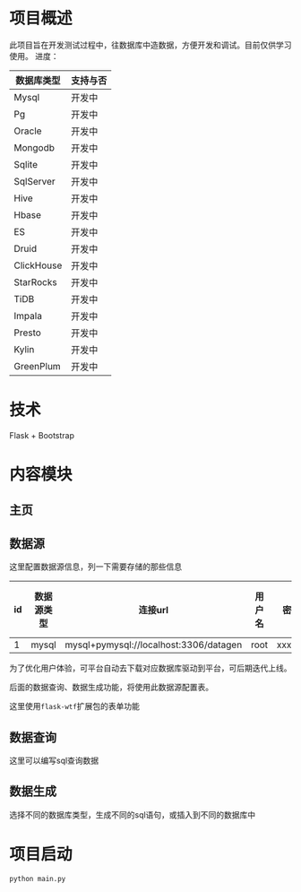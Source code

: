 # 项目概述

此项目旨在开发测试过程中，往数据库中造数据，方便开发和调试。目前仅供学习使用。
进度：

| 数据库类型      | 支持与否 |
|------------|------|
| Mysql      | 开发中  |
| Pg         | 开发中  |
| Oracle     | 开发中  |
| Mongodb    | 开发中  |
| Sqlite     | 开发中  |
| SqlServer  | 开发中  |
| Hive       | 开发中  |
| Hbase      | 开发中  |
| ES         | 开发中  |
| Druid      | 开发中  |
| ClickHouse | 开发中  |
| StarRocks  | 开发中  |
| TiDB       | 开发中  |
| Impala     | 开发中  |
| Presto     | 开发中  |
| Kylin      | 开发中  |
| GreenPlum  | 开发中  |

# 技术
Flask + Bootstrap

# 内容模块

## 主页

## 数据源

这里配置数据源信息，列一下需要存储的那些信息

| id  | 数据源类型 | 连接url                                  | 用户名  | 密码     | 参数                     | 驱动jar（上传） |
|-----|-------|----------------------------------------|------|--------|------------------------|-----------|
| 1   | mysql | mysql+pymysql://localhost:3306/datagen | root | xxxxxx | characterEncoding=utf8 ||   

为了优化用户体验，可平台自动去下载对应数据库驱动到平台，可后期迭代上线。

后面的数据查询、数据生成功能，将使用此数据源配置表。

这里使用`flask-wtf`扩展包的表单功能

## 数据查询

这里可以编写sql查询数据

## 数据生成

选择不同的数据库类型，生成不同的sql语句，或插入到不同的数据库中

# 项目启动
```commandline
python main.py
```

